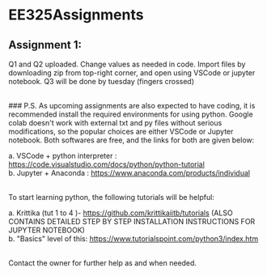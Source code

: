 # EE325Assignments

## Assignment 1: 
Q1 and Q2 uploaded. Change values as needed in code. Import files by downloading zip from top-right corner, and open using VSCode or jupyter notebook. 
Q3 will be done by tuesday (fingers crossed)

<br>
### P.S. 
As upcoming assignments are also expected to have coding, it is recommended install the required environments for using python. Google colab doesn't work with external txt and py files without serious modifications, so the popular choices are either VSCode or Jupyter notebook. Both softwares are free, and the links for both are given below:

a. VSCode + python interpreter : https://code.visualstudio.com/docs/python/python-tutorial<br>
b. Jupyter + Anaconda : https://www.anaconda.com/products/individual

<br>
To start learning python, the following tutorials will be helpful:

a. Krittika (tut 1 to 4 )- https://github.com/krittikaiitb/tutorials (ALSO CONTAINS DETAILED STEP BY STEP INSTALLATION INSTRUCTIONS FOR JUPYTER NOTEBOOK)<br>
b. "Basics" level of this: https://www.tutorialspoint.com/python3/index.htm

<br>
Contact the owner for further help as and when needed.

